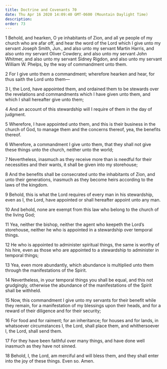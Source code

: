 ```yaml
---
title: Doctrine and Covenants 70
date: Thu Apr 16 2020 14:09:40 GMT-0600 (Mountain Daylight Time)
description: 
order: 73
---
```


<p>
  1 Behold, and hearken, O ye inhabitants of Zion, and all ye people of my
  church who are afar off, and hear the word of the Lord which I give unto my
  servant Joseph Smith, Jun., and also unto my servant Martin Harris, and also
  unto my servant Oliver Cowdery, and also unto my servant John Whitmer, and
  also unto my servant Sidney Rigdon, and also unto my servant William&#xA0;W.
  Phelps, by the way of commandment unto them.
</p>
<p>
  2 For I give unto them a commandment; wherefore hearken and hear, for thus
  saith the Lord unto them&#x2014;
</p>
<p>
  3 I, the Lord, have appointed them, and ordained them to be stewards over the
  revelations and commandments which I have given unto them, and which I shall
  hereafter give unto them;
</p>
<p>
  4 And an account of this stewardship will I require of them in the day of
  judgment.
</p>
<p>
  5 Wherefore, I have appointed unto them, and this is their business in the
  church of God, to manage them and the concerns thereof, yea, the benefits
  thereof.
</p>
<p>
  6 Wherefore, a commandment I give unto them, that they shall not give these
  things unto the church, neither unto the world;
</p>
<p>
  7 Nevertheless, inasmuch as they receive more than is needful for their
  necessities and their wants, it shall be given into my storehouse;
</p>
<p>
  8 And the benefits shall be consecrated unto the inhabitants of Zion, and unto
  their generations, inasmuch as they become heirs according to the laws of the
  kingdom.
</p>
<p>
  9 Behold, this is what the Lord requires of every man in his stewardship, even
  as I, the Lord, have appointed or shall hereafter appoint unto any man.
</p>
<p>
  10 And behold, none are exempt from this law who belong to the church of the
  living God;
</p>
<p>
  11 Yea, neither the bishop, neither the agent who keepeth the Lord&#x2019;s
  storehouse, neither he who is appointed in a stewardship over temporal things.
</p>
<p>
  12 He who is appointed to administer spiritual things, the same is worthy of
  his hire, even as those who are appointed to a stewardship to administer in
  temporal things;
</p>
<p>
  13 Yea, even more abundantly, which abundance is multiplied unto them through
  the manifestations of the Spirit.
</p>
<p>
  14 Nevertheless, in your temporal things you shall be equal, and this not
  grudgingly, otherwise the abundance of the manifestations of the Spirit shall
  be withheld.
</p>
<p>
  15 Now, this commandment I give unto my servants for their benefit while they
  remain, for a manifestation of my blessings upon their heads, and for a reward
  of their diligence and for their security;
</p>
<p>
  16 For food and for raiment; for an inheritance; for houses and for lands, in
  whatsoever circumstances I, the Lord, shall place them, and whithersoever I,
  the Lord, shall send them.
</p>
<p>
  17 For they have been faithful over many things, and have done well inasmuch
  as they have not sinned.
</p>
<p>
  18 Behold, I, the Lord, am merciful and will bless them, and they shall enter
  into the joy of these things. Even so. Amen.
</p>
